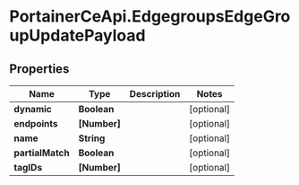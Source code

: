 # PortainerCeApi.EdgegroupsEdgeGroupUpdatePayload

## Properties
Name | Type | Description | Notes
------------ | ------------- | ------------- | -------------
**dynamic** | **Boolean** |  | [optional] 
**endpoints** | **[Number]** |  | [optional] 
**name** | **String** |  | [optional] 
**partialMatch** | **Boolean** |  | [optional] 
**tagIDs** | **[Number]** |  | [optional] 


